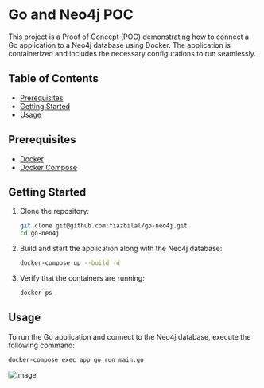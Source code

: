 # Go and Neo4j POC

This project is a Proof of Concept (POC) demonstrating how to connect a Go application to a Neo4j database using Docker. The application is containerized and includes the necessary configurations to run seamlessly.

## Table of Contents

- [Prerequisites](#prerequisites)
- [Getting Started](#getting-started)
- [Usage](#usage)

## Prerequisites

- [Docker](https://www.docker.com/get-started)
- [Docker Compose](https://docs.docker.com/compose/)

## Getting Started

1. Clone the repository:

   ```bash
   git clone git@github.com:fiazbilal/go-neo4j.git
   cd go-neo4j

2. Build and start the application along with the Neo4j database:

   ```bash
   docker-compose up --build -d

3. Verify that the containers are running:

   ```bash
   docker ps

## Usage

   To run the Go application and connect to the Neo4j database, execute the following command:

   ```bash
   docker-compose exec app go run main.go
   ```

![image](https://github.com/user-attachments/assets/399938d8-9416-4a37-bdf8-dbef3d67dc95)

